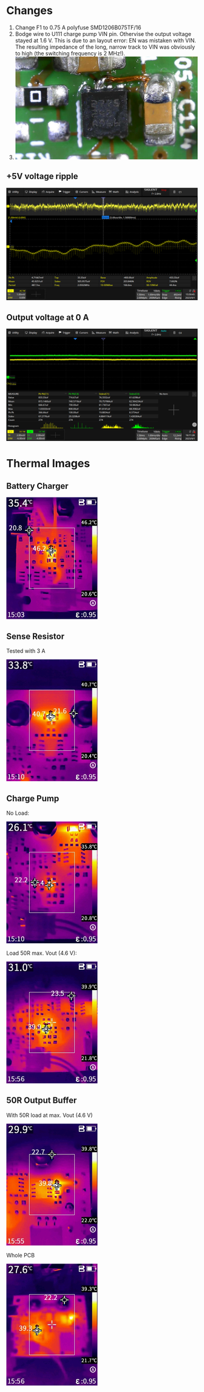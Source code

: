 # Changes

1. Change F1 to 0.75 A polyfuse SMD1206B075TF/16
2. Bodge wire to U111 charge pump VIN pin. Othervise the output voltage stayed at 1.6 V. This is due to an layout error: EN was mistaken with VIN. The resulting impedance of the long, narrow track to VIN was obviously to high (the switching frequency is 2 MHz!).
3. ![](img/U111_fix.JPG)

## +5V voltage ripple

![](scope/SDS2504X_Plus_PNG_23.png)

## Output voltage at 0 A

![](scope/SDS2504X_Plus_PNG_24.png)

# Thermal Images

## Battery Charger

![](img/IRI_20230831_150342.jpg)

## Sense Resistor

Tested with 3 A

![](img/IRI_20230831_151020.jpg)

## Charge Pump

No Load:

![](img/IRI_20230831_151045.jpg)

Load 50R max. Vout (4.6 V):

![](img/IRI_20230831_155653.jpg)

## 50R Output Buffer

With 50R load at max. Vout (4.6 V)

![](img/IRI_20230831_155546.jpg)

Whole PCB

![](img/IRI_20230831_155638.jpg)

